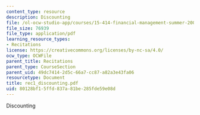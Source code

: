 ```yaml
---
content_type: resource
description: Discounting
file: /ol-ocw-studio-app/courses/15-414-financial-management-summer-2003/80128bf15ffd837a81be285fde59e08d_rec1_discounting.pdf
file_size: 76939
file_type: application/pdf
learning_resource_types:
- Recitations
license: https://creativecommons.org/licenses/by-nc-sa/4.0/
ocw_type: OCWFile
parent_title: Recitations
parent_type: CourseSection
parent_uid: 49dc7414-2d5c-66a7-cc87-a82a3e43fa06
resourcetype: Document
title: rec1_discounting.pdf
uid: 80128bf1-5ffd-837a-81be-285fde59e08d
---
```

Discounting